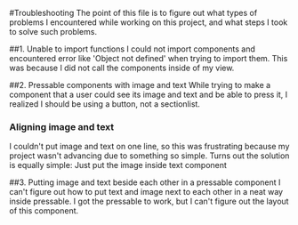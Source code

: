 #Troubleshooting
The point of this file is to figure out what types of problems I encountered while working on this project, and what steps I took to solve such problems.

##1. Unable to import functions
I could not import components and encountered error like 'Object not defined' when trying to import them. This was because I did not call the components inside of my view.

##2. Pressable components with image and text
While trying to make a component that a user could see its image and text and be able to press it, I realized I should be using a button, not a sectionlist.

### Aligning image and text

I couldn't put image and text on one line, so this was frustrating because my project wasn't advancing due to something so simple. Turns out the solution is equally simple: Just put the image inside text component

##3. Putting image and text beside each other in a pressable component
I can't figure out how to put text and image next to each other in a neat way inside pressable. I got the pressable to work, but I can't figure out the layout of this component.
